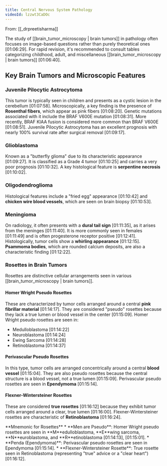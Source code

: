 ```yaml
---
title: Central Nervous System Pathology
videoId: lzzwt3CaDOc
---
```


From: [[_drpreetisharma]] <br/> 

The study of [[brain_tumor_microscopy | brain tumors]] in pathology often focuses on image-based questions rather than purely theoretical ones <a class="yt-timestamp" data-t="01:06:29">[01:06:29]</a>. For rapid revision, it's recommended to consult tables categorizing childhood, adult, and miscellaneous [[brain_tumor_microscopy | brain tumors]] <a class="yt-timestamp" data-t="01:06:40">[01:06:40]</a>.

## Key Brain Tumors and Microscopic Features

### Juvenile Pilocytic Astrocytoma
This tumor is typically seen in children and presents as a cystic lesion in the cerebellum <a class="yt-timestamp" data-t="01:07:58">[01:07:58]</a>.
Microscopically, a key finding is the presence of **Rosenthal fibers**, which appear as pink fibers <a class="yt-timestamp" data-t="01:08:20">[01:08:20]</a>.
Genetic mutations associated with it include the BRAF V600E mutation <a class="yt-timestamp" data-t="01:08:31">[01:08:31]</a>. More recently, BRAF KIAA fusion is considered more common than BRAF V600E <a class="yt-timestamp" data-t="01:08:51">[01:08:51]</a>.
Juvenile Pilocytic Astrocytoma has an excellent prognosis with nearly 100% survival rate after surgical removal <a class="yt-timestamp" data-t="01:09:17">[01:09:17]</a>.

### Glioblastoma
Known as a "butterfly glioma" due to its characteristic appearance <a class="yt-timestamp" data-t="01:09:27">[01:09:27]</a>. It is classified as a Grade 4 tumor <a class="yt-timestamp" data-t="01:10:25">[01:10:25]</a> and carries a very poor prognosis <a class="yt-timestamp" data-t="01:10:32">[01:10:32]</a>. A key histological feature is **serpentine necrosis** <a class="yt-timestamp" data-t="01:10:02">[01:10:02]</a>.

### Oligodendroglioma
Histological features include a "fried egg" appearance <a class="yt-timestamp" data-t="01:10:42">[01:10:42]</a> and **chicken wire blood vessels**, which are seen on brain biopsy <a class="yt-timestamp" data-t="01:10:53">[01:10:53]</a>.

### Meningioma
On radiology, it often presents with a **dural tail sign** <a class="yt-timestamp" data-t="01:11:35">[01:11:35]</a>, as it arises from the meninges <a class="yt-timestamp" data-t="01:11:40">[01:11:40]</a>. It is more commonly seen in females <a class="yt-timestamp" data-t="01:11:49">[01:11:49]</a> and is often progesterone receptor positive <a class="yt-timestamp" data-t="01:12:41">[01:12:41]</a>.
Histologically, tumor cells show a **whirling appearance** <a class="yt-timestamp" data-t="01:12:15">[01:12:15]</a>. **Psammoma bodies**, which are rounded calcium deposits, are also a characteristic finding <a class="yt-timestamp" data-t="01:12:22">[01:12:22]</a>.

### Rosettes in Brain Tumors
Rosettes are distinctive cellular arrangements seen in various [[brain_tumor_microscopy | brain tumors]].

#### Homer Wright Pseudo Rosettes
These are characterized by tumor cells arranged around a central **pink fibrillar material** <a class="yt-timestamp" data-t="01:14:17">[01:14:17]</a>. They are considered "pseudo" rosettes because they lack a true lumen or blood vessel in the center <a class="yt-timestamp" data-t="01:15:09">[01:15:09]</a>.
Homer Wright pseudo rosettes are seen in:
*   Medulloblastoma <a class="yt-timestamp" data-t="01:14:22">[01:14:22]</a>
*   Neuroblastoma <a class="yt-timestamp" data-t="01:14:24">[01:14:24]</a>
*   Ewing Sarcoma <a class="yt-timestamp" data-t="01:14:28">[01:14:28]</a>
*   Retinoblastoma <a class="yt-timestamp" data-t="01:14:37">[01:14:37]</a>

#### Perivascular Pseudo Rosettes
In this type, tumor cells are arranged concentrically around a central **blood vessel** <a class="yt-timestamp" data-t="01:15:04">[01:15:04]</a>. They are also pseudo rosettes because the central structure is a blood vessel, not a true lumen <a class="yt-timestamp" data-t="01:15:09">[01:15:09]</a>.
Perivascular pseudo rosettes are seen in **Ependymoma** <a class="yt-timestamp" data-t="01:15:14">[01:15:14]</a>.

#### Flexner-Wintersteiner Rosettes
These are considered **true rosettes** <a class="yt-timestamp" data-t="01:16:12">[01:16:12]</a> because they exhibit tumor cells arranged around a clear, true lumen <a class="yt-timestamp" data-t="01:16:00">[01:16:00]</a>.
Flexner-Wintersteiner rosettes are characteristic of **Retinoblastoma** <a class="yt-timestamp" data-t="01:16:24">[01:16:24]</a>.

<div class="callout">
**Mnemonic for Rosettes**
*   **Men are Pseudo**: Homer Wright pseudo rosettes are seen in **M**edulloblastoma, **E**wing sarcoma, **N**euroblastoma, and **R**etinoblastoma <a class="yt-timestamp" data-t="01:14:13">[01:14:13]</a>, <a class="yt-timestamp" data-t="01:15:01">[01:15:01]</a>.
*   **Penda (Ependymoma)**: Perivascular pseudo rosettes are seen in Ependymoma <a class="yt-timestamp" data-t="01:15:14">[01:15:14]</a>.
*   **Flexner-Wintersteiner Rosette**: True rosette seen in Retinoblastoma (representing "true" advice or a "clear heart") <a class="yt-timestamp" data-t="01:16:12">[01:16:12]</a>.
</div>